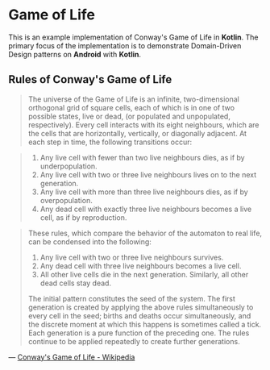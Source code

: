 # Game of Life
This is an example implementation of Conway's Game of Life in **Kotlin**.
The primary focus of the implementation is to demonstrate Domain-Driven Design patterns on **Android**
 with **Kotlin**.

## Rules of Conway's Game of Life
 > The universe of the Game of Life is an infinite, two-dimensional orthogonal grid of square
 > cells, each of which is in one of two possible states, live or dead, (or populated and unpopulated,
 > respectively). Every cell interacts with its eight neighbours, which are the cells that are
 > horizontally, vertically, or diagonally adjacent. At each step in time, the following transitions occur:

 >  1. Any live cell with fewer than two live neighbours dies, as if by underpopulation.
 >  2. Any live cell with two or three live neighbours lives on to the next generation.
 >  3. Any live cell with more than three live neighbours dies, as if by overpopulation.
 >  4. Any dead cell with exactly three live neighbours becomes a live cell, as if by reproduction.

 >  These rules, which compare the behavior of the automaton to real life, can be condensed into the following:
 >
 >  1. Any live cell with two or three live neighbours survives.
 >  2. Any dead cell with three live neighbours becomes a live cell.
 >  3. All other live cells die in the next generation. Similarly, all other dead cells stay dead.
 >
 >  The initial pattern constitutes the seed of the system. The first generation is created by
 >  applying the above rules simultaneously to every cell in the seed; births and deaths occur
 >  simultaneously, and the discrete moment at which this happens is sometimes called a tick. Each
 >  generation is a pure function of the preceding one. The rules continue to be applied repeatedly
 >  to create further generations.

 — [Conway's Game of Life - Wikipedia](https://en.wikipedia.org/wiki/Conway%27s_Game_of_Life)